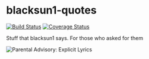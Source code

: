 # blacksun1-quotes

[![Build Status](https://travis-ci.org/blacksun1/blacksun1-quotes.svg?branch=master)](https://travis-ci.org/blacksun1/blacksun1-quotes)
[![Coverage Status](https://coveralls.io/repos/github/blacksun1/blacksun1-quotes/badge.svg?branch=master)](https://coveralls.io/github/blacksun1/blacksun1-quotes?branch=master)

Stuff that blacksun1 says. For those who asked for them

![Parental Advisory: Explicit Lyrics](https://raw.githubusercontent.com/blacksun1/blacksun1-quotes/master/pa.jpg)
